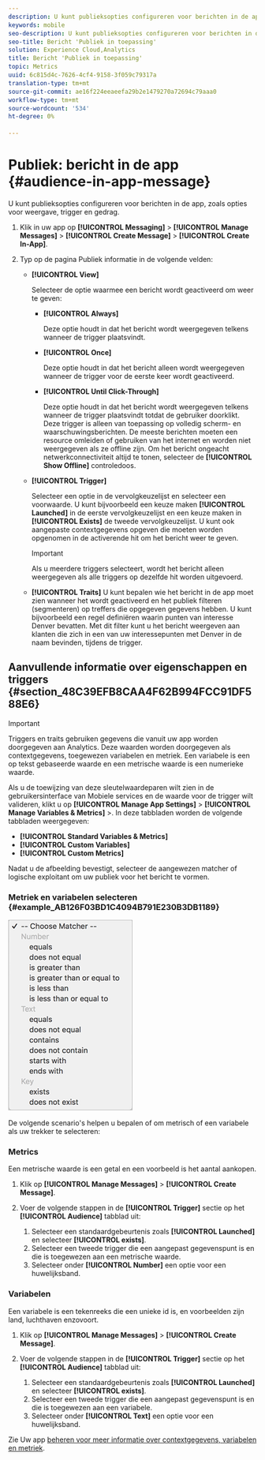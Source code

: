 ```yaml
---
description: U kunt publieksopties configureren voor berichten in de app, zoals opties voor weergave, trigger en gedrag.
keywords: mobile
seo-description: U kunt publieksopties configureren voor berichten in de app, zoals opties voor weergave, trigger en gedrag.
seo-title: Bericht 'Publiek in toepassing'
solution: Experience Cloud,Analytics
title: Bericht 'Publiek in toepassing'
topic: Metrics
uuid: 6c815d4c-7626-4cf4-9158-3f059c79317a
translation-type: tm+mt
source-git-commit: ae16f224eeaeefa29b2e1479270a72694c79aaa0
workflow-type: tm+mt
source-wordcount: '534'
ht-degree: 0%

---
```



# Publiek: bericht in de app {#audience-in-app-message}

U kunt publieksopties configureren voor berichten in de app, zoals opties voor weergave, trigger en gedrag.

1. Klik in uw app op **[!UICONTROL Messaging]** > **[!UICONTROL Manage Messages]** > **[!UICONTROL Create Message]** > **[!UICONTROL Create In-App]**.
1. Typ op de pagina Publiek informatie in de volgende velden:

   * **[!UICONTROL View]**

      Selecteer de optie waarmee een bericht wordt geactiveerd om weer te geven:

      * **[!UICONTROL Always]**

         Deze optie houdt in dat het bericht wordt weergegeven telkens wanneer de trigger plaatsvindt.

      * **[!UICONTROL Once]**

         Deze optie houdt in dat het bericht alleen wordt weergegeven wanneer de trigger voor de eerste keer wordt geactiveerd.

      * **[!UICONTROL Until Click-Through]**

         Deze optie houdt in dat het bericht wordt weergegeven telkens wanneer de trigger plaatsvindt totdat de gebruiker doorklikt. Deze trigger is alleen van toepassing op volledig scherm- en waarschuwingsberichten. De meeste berichten moeten een resource omleiden of gebruiken van het internet en worden niet weergegeven als ze offline zijn. Om het bericht ongeacht netwerkconnectiviteit altijd te tonen, selecteer de **[!UICONTROL Show Offline]** controledoos.
   * **[!UICONTROL Trigger]**

      Selecteer een optie in de vervolgkeuzelijst en selecteer een voorwaarde. U kunt bijvoorbeeld een keuze maken **[!UICONTROL Launched]** in de eerste vervolgkeuzelijst en een keuze maken in **[!UICONTROL Exists]** de tweede vervolgkeuzelijst. U kunt ook aangepaste contextgegevens opgeven die moeten worden opgenomen in de activerende hit om het bericht weer te geven.

      >[!IMPORTANT]
      >
      >Als u meerdere triggers selecteert, wordt het bericht alleen weergegeven als alle triggers op dezelfde hit worden uitgevoerd.

   * **[!UICONTROL Traits]**
U kunt bepalen wie het bericht in de app moet zien wanneer het wordt geactiveerd en het publiek filteren (segmenteren) op treffers die opgegeven gegevens hebben. U kunt bijvoorbeeld een regel definiëren waarin punten van interesse Denver bevatten. Met dit filter kunt u het bericht weergeven aan klanten die zich in een van uw interessepunten met Denver in de naam bevinden, tijdens de trigger.



## Aanvullende informatie over eigenschappen en triggers {#section_48C39EFB8CAA4F62B994FCC91DF588E6}

>[!IMPORTANT]
>
>Triggers en traits gebruiken gegevens die vanuit uw app worden doorgegeven aan Analytics. Deze waarden worden doorgegeven als contextgegevens, toegewezen variabelen en metriek. Een variabele is een op tekst gebaseerde waarde en een metrische waarde is een numerieke waarde.

Als u de toewijzing van deze sleutelwaardeparen wilt zien in de gebruikersinterface van Mobiele services en de waarde voor de trigger wilt valideren, klikt u op **[!UICONTROL Manage App Settings]** > **[!UICONTROL Manage Variables & Metrics]** >. In deze tabbladen worden de volgende tabbladen weergegeven:

* **[!UICONTROL Standard Variables & Metrics]**
* **[!UICONTROL Custom Variables]**
* **[!UICONTROL Custom Metrics]**

Nadat u de afbeelding bevestigt, selecteer de aangewezen matcher of logische exploitant om uw publiek voor het bericht te vormen.

### Metriek en variabelen selecteren {#example_AB126F03BD1C4094B791E230B3DB1189}

![triggeropties](assets/custom_trigger_matcher_options.png)

De volgende scenario&#39;s helpen u bepalen of om metrisch of een variabele als uw trekker te selecteren:

### Metrics

Een metrische waarde is een getal en een voorbeeld is het aantal aankopen.

1. Klik op **[!UICONTROL Manage Messages]** > **[!UICONTROL Create Message]**.
1. Voer de volgende stappen in de **[!UICONTROL Trigger]** sectie op het **[!UICONTROL Audience]** tabblad uit:

   1. Selecteer een standaardgebeurtenis zoals **[!UICONTROL Launched]** en selecteer **[!UICONTROL exists]**.
   1. Selecteer een tweede trigger die een aangepast gegevenspunt is en die is toegewezen aan een metrische waarde.
   1. Selecteer onder **[!UICONTROL Number]** een optie voor een huwelijksband.

### Variabelen

Een variabele is een tekenreeks die een unieke id is, en voorbeelden zijn land, luchthaven enzovoort.

1. Klik op **[!UICONTROL Manage Messages]** > **[!UICONTROL Create Message]**.
1. Voer de volgende stappen in de **[!UICONTROL Trigger]** sectie op het **[!UICONTROL Audience]** tabblad uit:

   1. Selecteer een standaardgebeurtenis zoals **[!UICONTROL Launched]** en selecteer **[!UICONTROL exists]**.
   1. Selecteer een tweede trigger die een aangepast gegevenspunt is en die is toegewezen aan een variabele.
   1. Selecteer onder **[!UICONTROL Text]** een optie voor een huwelijksband.

Zie Uw app [beheren voor meer informatie over contextgegevens, variabelen en metriek](/help/using/manage-apps/manage-apps.md).
